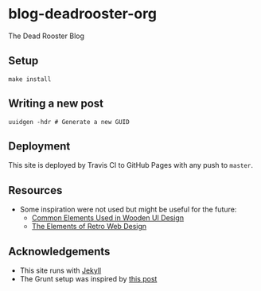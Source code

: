 # blog-deadrooster-org

The Dead Rooster Blog

## Setup

    make install

## Writing a new post

    uuidgen -hdr # Generate a new GUID

## Deployment

This site is deployed by Travis CI to GitHub Pages with any push to `master`.

## Resources

- Some inspiration were not used but might be useful for the future:
    - [Common Elements Used in Wooden UI Design](http://www.webdesignerdepot.com/2011/03/common-elements-used-in-wooden-ui-design/)
    - [The Elements of Retro Web Design](http://www.webdesignerdepot.com/2011/01/the-elements-of-retro-web-design/)

## Acknowledgements

- This site runs with [Jekyll](http://jekyllrb.com/)
- The Grunt setup was inspired by [this post](http://www.pletscher.org/blog/2013/05/27/website.html)
